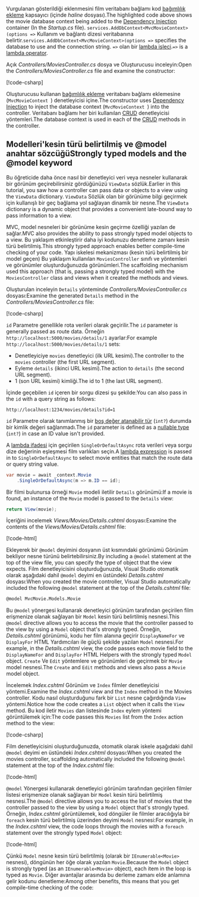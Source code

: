 <span data-ttu-id="f0a0d-101">Vurgulanan gösterildiği eklenmesini film veritabanı bağlamı kod [bağımlılık ekleme](xref:fundamentals/dependency-injection) kapsayıcı (içinde *haline* dosyası).</span><span class="sxs-lookup"><span data-stu-id="f0a0d-101">The highlighted code above shows the movie database context being added to the [Dependency Injection](xref:fundamentals/dependency-injection) container (In the *Startup.cs* file).</span></span> <span data-ttu-id="f0a0d-102">`services.AddDbContext<MvcMovieContext>(options =>` Kullanım ve bağlantı dizesi veritabanına belirtir.</span><span class="sxs-lookup"><span data-stu-id="f0a0d-102">`services.AddDbContext<MvcMovieContext>(options =>` specifies the database to use and the connection string.</span></span> <span data-ttu-id="f0a0d-103">`=>` olan bir [lambda işleci](/dotnet/articles/csharp/language-reference/operators/lambda-operator).</span><span class="sxs-lookup"><span data-stu-id="f0a0d-103">`=>` is a [lambda operator](/dotnet/articles/csharp/language-reference/operators/lambda-operator).</span></span>

<span data-ttu-id="f0a0d-104">Açık *Controllers/MoviesController.cs* dosya ve Oluşturucusu inceleyin:</span><span class="sxs-lookup"><span data-stu-id="f0a0d-104">Open the *Controllers/MoviesController.cs* file and examine the constructor:</span></span>

<!-- l.. Make copy of Movies controller because we comment out the initial index method and update it later  -->

[!code-csharp[](../../tutorials/first-mvc-app/start-mvc/sample/MvcMovie/Controllers/MC1.cs?name=snippet_1)] 

<span data-ttu-id="f0a0d-105">Oluşturucusu kullanan [bağımlılık ekleme](xref:fundamentals/dependency-injection) veritabanı bağlamı eklemesine (`MvcMovieContext `) denetleyicisi içine.</span><span class="sxs-lookup"><span data-stu-id="f0a0d-105">The constructor uses [Dependency Injection](xref:fundamentals/dependency-injection) to inject the database context (`MvcMovieContext `) into the controller.</span></span> <span data-ttu-id="f0a0d-106">Veritabanı bağlamı her biri kullanılan [CRUD](https://wikipedia.org/wiki/Create,_read,_update_and_delete) denetleyicisi yöntemleri.</span><span class="sxs-lookup"><span data-stu-id="f0a0d-106">The database context is used in each of the [CRUD](https://wikipedia.org/wiki/Create,_read,_update_and_delete) methods in the controller.</span></span>

<a name="strongly-typed-models-keyword-label"></a>

## <a name="strongly-typed-models-and-the-model-keyword"></a><span data-ttu-id="f0a0d-107">Modelleri'kesin türü belirtilmiş ve @model anahtar sözcüğü</span><span class="sxs-lookup"><span data-stu-id="f0a0d-107">Strongly typed models and the @model keyword</span></span>

<span data-ttu-id="f0a0d-108">Bu öğreticide daha önce nasıl bir denetleyici veri veya nesneler kullanarak bir görünüm geçirebilirsiniz gördüğünüzü `ViewData` sözlük.</span><span class="sxs-lookup"><span data-stu-id="f0a0d-108">Earlier in this tutorial, you saw how a controller can pass data or objects to a view using the `ViewData` dictionary.</span></span> <span data-ttu-id="f0a0d-109">`ViewData` Sözlük olan bir görünüme bilgi geçirmek için kullanışlı bir geç bağlama yol sağlayan dinamik bir nesne.</span><span class="sxs-lookup"><span data-stu-id="f0a0d-109">The `ViewData` dictionary is a dynamic object that provides a convenient late-bound way to pass information to a view.</span></span>

<span data-ttu-id="f0a0d-110">MVC, model nesneleri bir görünüme kesin geçirme özelliği yazılan de sağlar.</span><span class="sxs-lookup"><span data-stu-id="f0a0d-110">MVC also provides the ability to pass strongly typed model objects to a view.</span></span> <span data-ttu-id="f0a0d-111">Bu yaklaşım etkinleştirir daha iyi kodunuzu denetleme zamanı kesin türü belirtilmiş.</span><span class="sxs-lookup"><span data-stu-id="f0a0d-111">This strongly typed approach enables better compile-time checking of your code.</span></span> <span data-ttu-id="f0a0d-112">Yapı iskelesi mekanizması (kesin türü belirtilmiş bir model geçen) Bu yaklaşım kullanılan `MoviesController` sınıfı ve yöntemleri ve görünümler oluşturduğunuzda görünümleri.</span><span class="sxs-lookup"><span data-stu-id="f0a0d-112">The scaffolding mechanism used this approach (that is, passing a strongly typed model) with the `MoviesController` class and views when it created the methods and views.</span></span>

<span data-ttu-id="f0a0d-113">Oluşturulan inceleyin `Details` yönteminde *Controllers/MoviesController.cs* dosyası:</span><span class="sxs-lookup"><span data-stu-id="f0a0d-113">Examine the generated `Details` method in the *Controllers/MoviesController.cs* file:</span></span>

[!code-csharp[](../../tutorials/first-mvc-app/start-mvc/sample/MvcMovie/Controllers/MoviesController.cs?name=snippet_details)]

<span data-ttu-id="f0a0d-114">`id` Parametre genellikle rota verileri olarak geçirilir.</span><span class="sxs-lookup"><span data-stu-id="f0a0d-114">The `id` parameter is generally passed as route data.</span></span> <span data-ttu-id="f0a0d-115">Örneğin `http://localhost:5000/movies/details/1` ayarlar:</span><span class="sxs-lookup"><span data-stu-id="f0a0d-115">For example `http://localhost:5000/movies/details/1` sets:</span></span>

* <span data-ttu-id="f0a0d-116">Denetleyiciye `movies` denetleyici (ilk URL kesimi).</span><span class="sxs-lookup"><span data-stu-id="f0a0d-116">The controller to the `movies` controller (the first URL segment).</span></span>
* <span data-ttu-id="f0a0d-117">Eyleme `details` (ikinci URL kesimi).</span><span class="sxs-lookup"><span data-stu-id="f0a0d-117">The action to `details` (the second URL segment).</span></span>
* <span data-ttu-id="f0a0d-118">1 (son URL kesimi) kimliği.</span><span class="sxs-lookup"><span data-stu-id="f0a0d-118">The id to 1 (the last URL segment).</span></span>

<span data-ttu-id="f0a0d-119">İçinde geçebilen `id` içeren bir sorgu dizesi şu şekilde:</span><span class="sxs-lookup"><span data-stu-id="f0a0d-119">You can also pass in the `id` with a query string as follows:</span></span>

`http://localhost:1234/movies/details?id=1`

<span data-ttu-id="f0a0d-120">`id` Parametre olarak tanımlanmış bir [boş değer atanabilir tür](/dotnet/csharp/programming-guide/nullable-types/index) (`int?`) durumda bir kimlik değeri sağlanmadı.</span><span class="sxs-lookup"><span data-stu-id="f0a0d-120">The `id` parameter is defined as a [nullable type](/dotnet/csharp/programming-guide/nullable-types/index) (`int?`) in case an ID value isn't provided.</span></span>

<span data-ttu-id="f0a0d-121">A [lambda ifadesi](/dotnet/articles/csharp/programming-guide/statements-expressions-operators/lambda-expressions) için geçirilen `SingleOrDefaultAsync` rota verileri veya sorgu dize değerinin eşleşmesi film varlıkları seçin.</span><span class="sxs-lookup"><span data-stu-id="f0a0d-121">A [lambda expression](/dotnet/articles/csharp/programming-guide/statements-expressions-operators/lambda-expressions) is passed in to `SingleOrDefaultAsync` to select movie entities that match the route data or query string value.</span></span>

```csharp
var movie = await _context.Movie
    .SingleOrDefaultAsync(m => m.ID == id);
```

<span data-ttu-id="f0a0d-122">Bir filmi bulunursa örneği `Movie` modeli iletilir `Details` görünümü:</span><span class="sxs-lookup"><span data-stu-id="f0a0d-122">If a movie is found, an instance of the `Movie` model is passed to the `Details` view:</span></span>

```csharp
return View(movie);
   ```

<span data-ttu-id="f0a0d-123">İçeriğini incelemek *Views/Movies/Details.cshtml* dosyası:</span><span class="sxs-lookup"><span data-stu-id="f0a0d-123">Examine the contents of the *Views/Movies/Details.cshtml* file:</span></span>

[!code-html[](../../tutorials/first-mvc-app/start-mvc/sample/MvcMovie/Views/Movies/DetailsOriginal.cshtml)]

<span data-ttu-id="f0a0d-124">Ekleyerek bir `@model` deyimini dosyanın üst kısmındaki görünümü Görünüm bekliyor nesne türünü belirtebilirsiniz.</span><span class="sxs-lookup"><span data-stu-id="f0a0d-124">By including a `@model` statement at the top of the view file, you can specify the type of object that the view expects.</span></span> <span data-ttu-id="f0a0d-125">Film denetleyicisini oluşturduğunuzda, Visual Studio otomatik olarak aşağıdaki dahil `@model` deyimi en üstündeki *Details.cshtml* dosyası:</span><span class="sxs-lookup"><span data-stu-id="f0a0d-125">When you created the movie controller, Visual Studio automatically included the following `@model` statement at the top of the *Details.cshtml* file:</span></span>

```HTML
@model MvcMovie.Models.Movie
   ```

<span data-ttu-id="f0a0d-126">Bu `@model` yönergesi kullanarak denetleyici görünüm tarafından geçirilen film erişmenize olanak sağlayan bir `Model` kesin türü belirtilmiş nesnesi.</span><span class="sxs-lookup"><span data-stu-id="f0a0d-126">This `@model` directive allows you to access the movie that the controller passed to the view by using a `Model` object that's strongly typed.</span></span> <span data-ttu-id="f0a0d-127">Örneğin, *Details.cshtml* görünümü, kodu her film alanına geçirir `DisplayNameFor` ve `DisplayFor` HTML Yardımcıları ile güçlü şekilde yazılan `Model` nesnesi.</span><span class="sxs-lookup"><span data-stu-id="f0a0d-127">For example, in the *Details.cshtml* view, the code passes each movie field to the `DisplayNameFor` and `DisplayFor` HTML Helpers with the strongly typed `Model` object.</span></span> <span data-ttu-id="f0a0d-128">`Create` Ve `Edit` yöntemlere ve görünümleri de geçirmek bir `Movie` model nesnesi.</span><span class="sxs-lookup"><span data-stu-id="f0a0d-128">The `Create` and `Edit` methods and views also pass a `Movie` model object.</span></span>

<span data-ttu-id="f0a0d-129">İncelemek *Index.cshtml* Görünüm ve `Index` filmler denetleyicisi yöntemi.</span><span class="sxs-lookup"><span data-stu-id="f0a0d-129">Examine the *Index.cshtml* view and the `Index` method in the Movies controller.</span></span> <span data-ttu-id="f0a0d-130">Kodu nasıl oluşturduğunu fark bir `List` nesne çağırdığında `View` yöntemi.</span><span class="sxs-lookup"><span data-stu-id="f0a0d-130">Notice how the code creates a `List` object when it calls the `View` method.</span></span> <span data-ttu-id="f0a0d-131">Bu kod iletir `Movies` dan listesinde `Index` eylem yöntemi görüntülemek için:</span><span class="sxs-lookup"><span data-stu-id="f0a0d-131">The code passes this `Movies` list from the `Index` action method to the view:</span></span>

[!code-csharp[](../../tutorials/first-mvc-app/start-mvc/sample/MvcMovie/Controllers/MC1.cs?name=snippet_index)]

<span data-ttu-id="f0a0d-132">Film denetleyicisini oluşturduğunuzda, otomatik olarak iskele aşağıdaki dahil `@model` deyimi en üstündeki *Index.cshtml* dosyası:</span><span class="sxs-lookup"><span data-stu-id="f0a0d-132">When you created the movies controller, scaffolding automatically included the following `@model` statement at the top of the *Index.cshtml* file:</span></span>

<!-- Copy Index.cshtml to IndexOriginal.cshtml -->

[!code-html[](../../tutorials/first-mvc-app/start-mvc/sample/MvcMovie/Views/Movies/IndexOriginal.cshtml?range=1)]

<span data-ttu-id="f0a0d-133">`@model` Yönergesi kullanarak denetleyici görünüm tarafından geçirilen filmler listesi erişmenize olanak sağlayan bir `Model` kesin türü belirtilmiş nesnesi.</span><span class="sxs-lookup"><span data-stu-id="f0a0d-133">The `@model` directive allows you to access the list of movies that the controller passed to the view by using a `Model` object that's strongly typed.</span></span> <span data-ttu-id="f0a0d-134">Örneğin, *Index.cshtml* görüntülemek, kod döngüler ile filmler aracılığıyla bir `foreach` kesin türü belirtilmiş üzerinden deyimi `Model` nesnesi:</span><span class="sxs-lookup"><span data-stu-id="f0a0d-134">For example, in the *Index.cshtml* view, the code loops through the movies with a `foreach` statement over the strongly typed `Model` object:</span></span>

[!code-html[](../../tutorials/first-mvc-app/start-mvc/sample/MvcMovie/Views/Movies/IndexOriginal.cshtml?highlight=1,31,34,37,40,43,46-48)]

<span data-ttu-id="f0a0d-135">Çünkü `Model` nesne kesin türü belirtilmiş (olarak bir `IEnumerable<Movie>` nesnesi), döngünün her öğe olarak yazılan `Movie`.</span><span class="sxs-lookup"><span data-stu-id="f0a0d-135">Because the `Model` object is strongly typed (as an `IEnumerable<Movie>` object), each item in the loop is typed as `Movie`.</span></span> <span data-ttu-id="f0a0d-136">Diğer avantajlar arasında bu derleme zamanı elde anlamına gelir kodunu denetleme:</span><span class="sxs-lookup"><span data-stu-id="f0a0d-136">Among other benefits, this means that you get compile-time checking of the code:</span></span>
